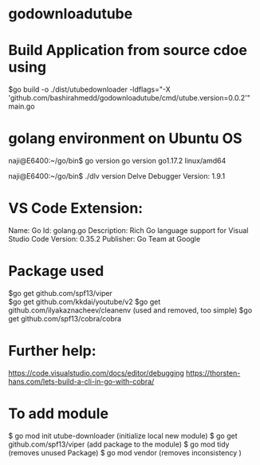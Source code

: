 # godownloadutube

# Build Application from source cdoe using 

$go build -o ./dist/utubedownloader -ldflags="-X 'github.com/bashirahmedd/godownloadutube/cmd/utube.version=0.0.2'" main.go


# golang environment on Ubuntu OS

naji@E6400:~/go/bin$ go version
go version go1.17.2 linux/amd64

naji@E6400:~/go/bin$ ./dlv version
Delve Debugger
Version: 1.9.1


# VS Code Extension:

Name: Go
Id: golang.go
Description: Rich Go language support for Visual Studio Code
Version: 0.35.2
Publisher: Go Team at Google

# Package used
$go get github.com/spf13/viper      
$go get github.com/kkdai/youtube/v2
$go get github.com/ilyakaznacheev/cleanenv  (used and removed, too simple)
$go get github.com/spf13/cobra/cobra

# Further help:
https://code.visualstudio.com/docs/editor/debugging
https://thorsten-hans.com/lets-build-a-cli-in-go-with-cobra/

# To add module
$ go mod init utube-downloader       (initialize local new module)
$ go get github.com/spf13/viper      (add package to the module)
$ go mod tidy                        (removes unused Package)
$ go mod vendor                      (removes inconsistency )
